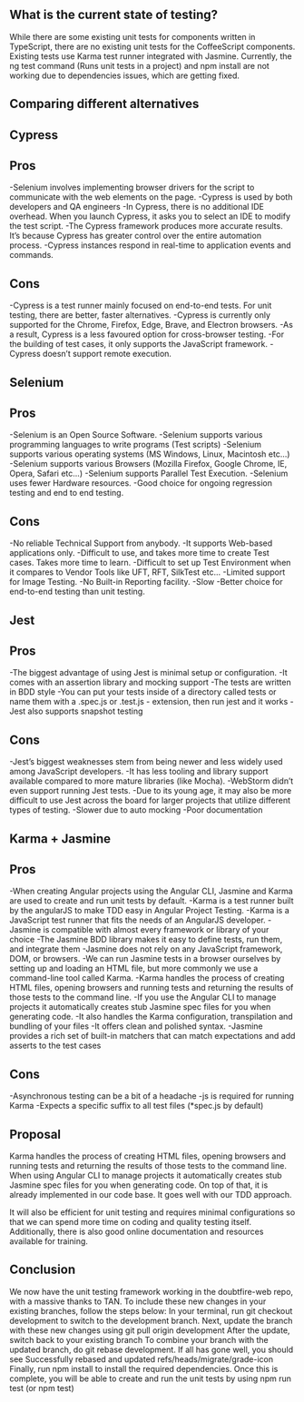 ## What is the current state of testing?

While there are some existing unit tests for components written in TypeScript, there are no existing
unit tests for the CoffeeScript components. Existing tests use Karma test runner integrated with
Jasmine. Currently, the ng test command (Runs unit tests in a project) and npm install are not
working due to dependencies issues, which are getting fixed.

## Comparing different alternatives

## Cypress

## Pros

-Selenium involves implementing browser drivers for the script to communicate with the web elements
on the page. -Cypress is used by both developers and QA engineers -In Cypress, there is no
additional IDE overhead. When you launch Cypress, it asks you to select an IDE to modify the test
script. -The Cypress framework produces more accurate results. It’s because Cypress has greater
control over the entire automation process. -Cypress instances respond in real-time to application
events and commands.

## Cons

-Cypress is a test runner mainly focused on end-to-end tests. For unit testing, there are better,
faster alternatives. -Cypress is currently only supported for the Chrome, Firefox, Edge, Brave, and
Electron browsers. -As a result, Cypress is a less favoured option for cross-browser testing. -For
the building of test cases, it only supports the JavaScript framework. -Cypress doesn’t support
remote execution.

## Selenium

## Pros

-Selenium is an Open Source Software. -Selenium supports various programming languages to write
programs (Test scripts) -Selenium supports various operating systems (MS Windows, Linux, Macintosh
etc...) -Selenium supports various Browsers (Mozilla Firefox, Google Chrome, IE, Opera, Safari
etc...) -Selenium supports Parallel Test Execution. -Selenium uses fewer Hardware resources. -Good
choice for ongoing regression testing and end to end testing.

## Cons

-No reliable Technical Support from anybody. -It supports Web-based applications only. -Difficult to
use, and takes more time to create Test cases. Takes more time to learn. -Difficult to set up Test
Environment when it compares to Vendor Tools like UFT, RFT, SilkTest etc... -Limited support for
Image Testing. -No Built-in Reporting facility. -Slow -Better choice for end-to-end testing than
unit testing.

## Jest

## Pros

-The biggest advantage of using Jest is minimal setup or configuration. -It comes with an assertion
library and mocking support -The tests are written in BDD style -You can put your tests inside of a
directory called tests or name them with a .spec.js or .test.js - extension, then run jest and it
works -Jest also supports snapshot testing

## Cons

-Jest’s biggest weaknesses stem from being newer and less widely used among JavaScript developers.
-It has less tooling and library support available compared to more mature libraries (like Mocha).
-WebStorm didn’t even support running Jest tests. -Due to its young age, it may also be more
difficult to use Jest across the board for larger projects that utilize different types of testing.
-Slower due to auto mocking -Poor documentation

## Karma + Jasmine

## Pros

-When creating Angular projects using the Angular CLI, Jasmine and Karma are used to create and run
unit tests by default. -Karma is a test runner built by the angularJS to make TDD easy in Angular
Project Testing. -Karma is a JavaScript test runner that fits the needs of an AngularJS developer.
-Jasmine is compatible with almost every framework or library of your choice -The Jasmine BDD
library makes it easy to define tests, run them, and integrate them -Jasmine does not rely on any
JavaScript framework, DOM, or browsers. -We can run Jasmine tests in a browser ourselves by setting
up and loading an HTML file, but more commonly we use a command-line tool called Karma. -Karma
handles the process of creating HTML files, opening browsers and running tests and returning the
results of those tests to the command line. -If you use the Angular CLI to manage projects it
automatically creates stub Jasmine spec files for you when generating code. -It also handles the
Karma configuration, transpilation and bundling of your files -It offers clean and polished syntax.
-Jasmine provides a rich set of built-in matchers that can match expectations and add asserts to the
test cases

## Cons

-Asynchronous testing can be a bit of a headache -js is required for running Karma -Expects a
specific suffix to all test files (\*spec.js by default)

## Proposal

Karma handles the process of creating HTML files, opening browsers and running tests and returning
the results of those tests to the command line. When using Angular CLI to manage projects it
automatically creates stub Jasmine spec files for you when generating code. On top of that, it is
already implemented in our code base. It goes well with our TDD approach.

It will also be efficient for unit testing and requires minimal configurations so that we can spend
more time on coding and quality testing itself. Additionally, there is also good online
documentation and resources available for training.

## Conclusion

We now have the unit testing framework working in the doubtfire-web repo, with a massive thanks to
TAN. To include these new changes in your existing branches, follow the steps below: In your
terminal, run git checkout development to switch to the development branch. Next, update the branch
with these new changes using git pull origin development After the update, switch back to your
existing branch To combine your branch with the updated branch, do git rebase development. If all
has gone well, you should see Successfully rebased and updated refs/heads/migrate/grade-icon
Finally, run npm install to install the required dependencies. Once this is complete, you will be
able to create and run the unit tests by using npm run test (or npm test)
